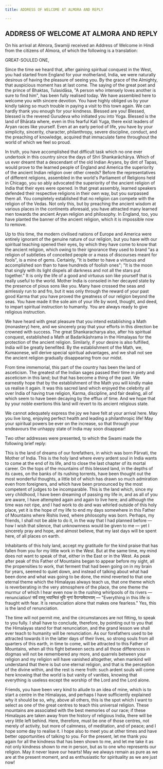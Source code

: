```yaml
---
title: ADDRESS OF WELCOME AT ALMORA AND REPLY

---
```





  

## ADDRESS OF WELCOME AT ALMORA AND REPLY

On his arrival at Almora, Swamiji received an Address of Welcome in
Hindi from the citizens of Almora, of which the following is a
translation:

GREAT-SOULED ONE,

Since the time we heard that, after gaining spiritual conquest in the
West, you had started from England for your motherland, India, we were
naturally desirous of having the pleasure of seeing you. By the grace of
the Almighty, that auspicious moment has at last come. The saying of the
great poet and the prince of Bhaktas, Tulasidāsa, "A person who
intensely loves another is sure to find him", has been fully realised
today. We have assembled here to welcome you with sincere devotion. You
have highly obliged us by your kindly taking so much trouble in paying a
visit to this town again. We can hardly thank you enough for your
kindness. Blessed are you! Blessed, blessed is the revered Gurudeva who
initiated you into Yoga. Blessed is the land of Bhārata where, even in
this fearful Kali Yuga, there exist leaders of Aryan races like
yourself. Even at an early period of life, you have by your simplicity,
sincerity, character, philanthropy, severe discipline, conduct, and the
preaching of knowledge, acquired that immaculate fame throughout the
world of which we feel so proud.

In truth, you have accomplished that difficult task which no one ever
undertook in this country since the days of Shri Shankarāchārya. Which
of us ever dreamt that a descendant of the old Indian Aryans, by dint of
Tapas, would prove to the learned people of England and America the
superiority of the ancient Indian religion over other creeds? Before the
representatives of different religions, assembled in the world's
Parliament of Religions held in Chicago, you so ably advocated the
superiority of the ancient religion of India that their eyes were
opened. In that great assembly, learned speakers defended their
respective religions in their own way, but you surpassed them all. You
completely established that no religion can compete with the religion of
the Vedas. Not only this, but by preaching the ancient wisdom at various
places in the continents aforesaid, you have attracted many learned men
towards the ancient Aryan religion and philosophy. In England, too, you
have planted the banner of the ancient religion, which it is impossible
now to remove.

Up to this time, the modern civilised nations of Europe and America were
entirely ignorant of the genuine nature of our religion, but you have
with our spiritual teaching opened their eyes, by which they have come
to know that the ancient religion, which owing to their ignorance they
used to brand "as a religion of subtleties of conceited people or a mass
of discourses meant for fools", is a mine of gems. Certainly, "It is
better to have a virtuous and accomplished son than to have hundreds of
foolish ones"; "It is the moon that singly with its light dispels all
darkness and not all the stars put together." It is only the life of a
good and virtuous son like yourself that is really useful to the world.
Mother India is consoled in her decayed state by the presence of pious
sons like you. Many have crossed the seas and aimlessly run to and fro,
but it was only through the reward of your past good Karma that you have
proved the greatness of our religion beyond the seas. You have made it
the sole aim of your life by word, thought, and deed, to impart
spiritual instruction to humanity. You are always ready to give
religious instruction.

We have heard with great pleasure that you intend establishing a Math
(monastery) here, and we sincerely pray that your efforts in this
direction be crowned with success. The great Shankaracharya also, after
his spiritual conquest, established a Math at Badarikāshrama in the
Himalayas for the protection of the ancient religion. Similarly, if your
desire is also fulfilled, India will be greatly benefited. By the
establishment of the Math, we, Kumaonese, will derive special spiritual
advantages, and we shall not see the ancient religion gradually
disappearing from our midst.

From time immemorial, this part of the country has been the land of
asceticism. The greatest of the Indian sages passed their time in piety
and asceticism in this land; but that has become a thing of the past. We
earnestly hope that by the establishment of the Math you will kindly
make us realise it again. It was this sacred land which enjoyed the
celebrity all over India of having true religion, Karma, discipline, and
fair dealing, all of which seem to have been decaying by the efflux of
time. And we hope that by your noble exertions this land will revert to
its ancient religious state.

We cannot adequately express the joy we have felt at your arrival here.
May you live long, enjoying perfect health and leading a philanthropic
life! May your spiritual powers be ever on the increase, so that through
your endeavours the unhappy state of India may soon disappear!

Two other addresses were presented, to which the Swami made the
following brief reply:

This is the land of dreams of our forefathers, in which was born
Pārvati, the Mother of India. This is the holy land where every ardent
soul in India wants to come at the end of its life, and to close the
last chapter of its mortal career. On the tops of the mountains of this
blessed land, in the depths of its caves, on the banks of its rushing
torrents, have been thought out the most wonderful thoughts, a little
bit of which has drawn so much admiration even from foreigners, and
which have been pronounced by the most competent of judges to be
incomparable. This is the land which, since my very childhood, I have
been dreaming of passing my life in, and as all of you are aware, I have
attempted again and again to live here; and although the time was not
ripe, and I had work to do and was whirled outside of this holy place,
yet it is the hope of my life to end my days somewhere in this Father of
Mountains where Rishis lived, where philosophy was born. Perhaps, my
friends, I shall not be able to do it, in the way that I had planned
before — how I wish that silence, that unknownness would be given to me
— yet I sincerely pray and hope, and almost believe, that my last days
will be spent here, of all places on earth.

Inhabitants of this holy land, accept my gratitude for the kind praise
that has fallen from you for my little work in the West. But at the same
time, my mind does not want to speak of that, either in the East or in
the West. As peak after peak of this Father of Mountains began to appear
before my sight, all the propensities to work, that ferment that had
been going on in my brain for years, seemed to quiet down, and instead
of talking about what had been done and what was going to be done, the
mind reverted to that one eternal theme which the Himalayas always teach
us, that one theme which is reverberating in the very atmosphere of the
place, the one theme the murmur of which I hear even now in the rushing
whirl­pools of its rivers — renunciation! सर्वं वस्तु भयान्वितं भुवि
नृणां वैराग्यमेवाभयम् — "Everything in this life is fraught with fear.
It is renunciation alone that makes one fearless." Yes, this is the land
of renunciation.

The time will not permit me, and the circumstances are not fitting, to
speak to you fully. I shall have to conclude, therefore, by pointing out
to you that the Himalayas stand for that renunciation, and the grand
lesson we shall ever teach to humanity will be renunciation. As our
forefathers used to be attracted towards it in the latter days of their
lives, so strong souls from all quarters of this earth, in time to come,
will be attracted to this Father of Mountains, when all this fight
between sects and all those differences in dogmas will not be remembered
any more, and quarrels between your religion and my religion will have
vanished altogether, when mankind will understand that there is but one
eternal religion, and that is the perception of the divine within, and
the rest is mere froth: such ardent souls will come here knowing that
the world is but vanity of vanities, knowing that everything is useless
except the worship of the Lord and the Lord alone.

Friends, you have been very kind to allude to an idea of mine, which is
to start a centre in the Himalayas, and perhaps I have sufficiently
explained why it should be so, why, above all others, this is the spot
which I want to select as one of the great centres to teach this
universal religion. These mountains are associated with the best
memories of our race; if these Himalayas are taken away from the history
of religious India, there will be very little left behind. Here,
therefore, must be one of those centres, not merely of activity, but
more of calmness, of meditation, and of peace; and I hope some day to
realise it. I hope also to meet you at other times and have better
opportunities of talking to you. For the present, let me thank you again
for all the kindness that has been shown to me, and let me take it as
not only kindness shown to me in person, but as to one who represents
our religion. May it never leave our hearts! May we always remain as
pure as we are at the present moment, and as enthusiastic for
spirituality as we are just now!


